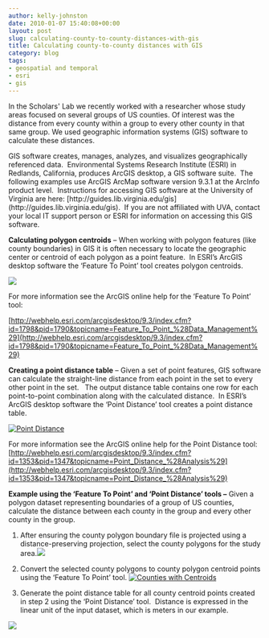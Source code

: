 ```yaml
---
author: kelly-johnston
date: 2010-01-07 15:40:08+00:00
layout: post
slug: calculating-county-to-county-distances-with-gis
title: Calculating county-to-county distances with GIS
category: blog
tags:
- geospatial and temporal
- esri
- gis
---
```


In the Scholars' Lab we recently worked with a researcher whose study areas focused on several groups of US counties.  Of interest was the distance from every county within a group to every other county in that same group. We used geographic information systems (GIS) software to calculate these distances.

<!-- more -->GIS software creates, manages, analyzes, and visualizes geographically referenced data.  Environmental Systems Research Institute (ESRI) in Redlands, California, produces ArcGIS desktop, a GIS software suite.  The following examples use ArcGIS ArcMap software version 9.3.1 at the ArcInfo product level.  Instructions for accessing GIS software at the University of Virginia are here: [http://guides.lib.virginia.edu/gis](http://guides.lib.virginia.edu/gis).  If you are not affiliated with UVA, contact your local IT support person or ESRI for information on accessing this GIS software.

**Calculating polygon centroids** – When working with polygon features (like county boundaries) in GIS it is often necessary to locate the geographic center or centroid of each polygon as a point feature.  In ESRI’s ArcGIS desktop software the ‘Feature To Point’ tool creates polygon centroids.

[![](http://static.scholarslab.org/wp-content/uploads/2010/01/FeatureToPoint1.jpg)](http://www.scholarslab.org/geospatial-and-temporal/calculating-county-to-county-distances-with-gis/attachment/featuretopoint-2/)

For more information see the ArcGIS online help for the ‘Feature To Point’ tool:

[http://webhelp.esri.com/arcgisdesktop/9.3/index.cfm?id=1798&pid=1790&topicname=Feature_To_Point_%28Data_Management%29](http://webhelp.esri.com/arcgisdesktop/9.3/index.cfm?id=1798&pid=1790&topicname=Feature_To_Point_%28Data_Management%29)

**Creating a point distance table** – Given a set of point features, GIS software can calculate the straight-line distance from each point in the set to every other point in the set.   The output distance table contains one row for each point-to-point combination along with the calculated distance.  In ESRI’s ArcGIS desktop software the ‘Point Distance’ tool creates a point distance table.

[![Point Distance](http://static.scholarslab.org/wp-content/uploads/2010/01/PointDistance.jpg)](http://www.scholarslab.org/geospatial-and-temporal/calculating-county-to-county-distances-with-gis/attachment/pointdistance/)

For more information see the ArcGIS online help for the Point Distance tool: [http://webhelp.esri.com/arcgisdesktop/9.3/index.cfm?id=1353&pid=1347&topicname=Point_Distance_%28Analysis%29](http://webhelp.esri.com/arcgisdesktop/9.3/index.cfm?id=1353&pid=1347&topicname=Point_Distance_%28Analysis%29)


**Example using the ‘Feature To Point’ and ‘Point Distance’ tools –** Given a polygon dataset representing boundaries of a group of US counties, calculate the distance between each county in the group and every other county in the group.
	
1. After ensuring the county polygon boundary file is projected using a distance-preserving projection, select the county polygons for the study area.[![](http://static.scholarslab.org/wp-content/uploads/2010/01/Counties1-1024x763.jpg)](http://www.scholarslab.org/geospatial-and-temporal/calculating-county-to-county-distances-with-gis/attachment/counties-2/)


2. Convert the selected county polygons to county polygon centroid points using the ‘Feature To Point’ tool. [![Counties with Centroids](http://static.scholarslab.org/wp-content/uploads/2010/01/CountiesCentroids-1024x763.jpg)](http://www.scholarslab.org/geospatial-and-temporal/calculating-county-to-county-distances-with-gis/attachment/countiescentroids/)


3. Generate the point distance table for all county centroid points created in step 2 using the ‘Point Distance’ tool.  Distance is expressed in the linear unit of the input dataset, which is meters in our example.

[![](http://static.scholarslab.org/wp-content/uploads/2010/01/Matrix1.jpg)](http://www.scholarslab.org/geospatial-and-temporal/calculating-county-to-county-distances-with-gis/attachment/matrix-2/)


